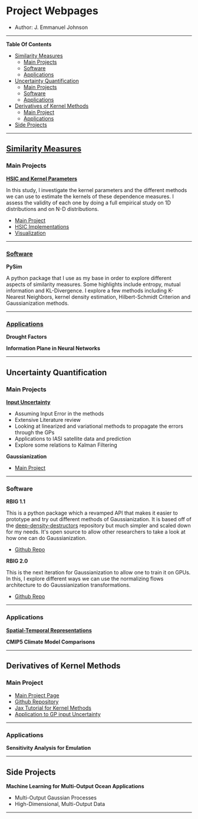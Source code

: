 # Project Webpages

* Author: J. Emmanuel Johnson

---

**Table Of Contents**

- [Similarity Measures](#similarity-measures)
  - [Main Projects](#main-projects)
  - [Software](#software)
  - [Applications](#applications)
- [Uncertainty Quantification](#uncertainty-quantification)
  - [Main Projects](#main-projects-1)
  - [Software](#software-1)
  - [Applications](#applications-1)
- [Derivatives of Kernel Methods](#derivatives-of-kernel-methods)
  - [Main Project](#main-project)
  - [Applications](#applications-2)
- [Side Projects](#side-projects)

---

## [Similarity Measures](/projects/similarity/README.md)

### Main Projects


**[HSIC and Kernel Parameters](projects/similarity/rbf_params/README.md)**


In this study, I investigate the kernel parameters and the different methods we can use to estimate the kernels of these dependence measures. I assess the validity of each one by doing a full empirical study on 1D distributions and on N-D distributions. 

* [Main Project](projects/similarity/rbf_params/README.md)
* [HSIC Implementations](projects/similarity/README.md)
* [Visualization](projects/similarity/README.md)

---

### [Software]()


**PySim**

A python package that I use as my base in order to explore different aspects of similarity measures. Some highlights include entropy, mutual information and KL-Divergence. I explore a few methods including K-Nearest Neighbors, kernel density estimation, Hilbert-Schmidt Criterion and Gaussianization methods.

---

### [Applications]()

**Drought Factors**


**Information Plane in Neural Networks**

---

## Uncertainty Quantification


### Main Projects


**[Input Uncertainty](projects/egps/README.md)**

* Assuming Input Error in the methods
* Extensive Literature review
* Looking at linearized and variational methods to propagate the errors through the GPs
* Applications to IASI satellite data and prediction
* Explore some relations to Kalman Filtering


**Gaussianization**


* [Main Project](projects/rbig/README.md)
  
---

### Software

**RBIG 1.1**

This is a python package which a revamped API that makes it easier to prototype and try out different methods of Gaussianization. It is based off of the [deep-density-destructors]() repository but much simpler and scaled down for my needs. It's open source to allow other researchers to take a look at how one can do Gaussianization.

* [Github Repo]()


**RBIG 2.0**

This is the next iteration for Gaussianization to allow one to train it on GPUs. In this, I explore different ways we can use the normalizing flows architecture to do Gaussianization transformations.

* [Github Repo]()


---

### Applications


**[Spatial-Temporal Representations](projects/rbig/README.md)**

**CMIP5 Climate Model Comparisons**


---

## Derivatives of Kernel Methods

### Main Project


* [Main Project Page]()
* [Github Repository]()
* [Jax Tutorial for Kernel Methods]()
* [Application to GP input Uncertainty]()

---

### Applications

**Sensitivity Analysis for Emulation**

---

## Side Projects

**Machine Learning for Multi-Output Ocean Applications**

* Multi-Output Gaussian Processes
* High-Dimensional, Multi-Output Data

---




